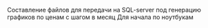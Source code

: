 Составление файлов для передачи на SQL-server под генерацию графиков по ценам с шагом в месяц
Для начала по ноутбукам

